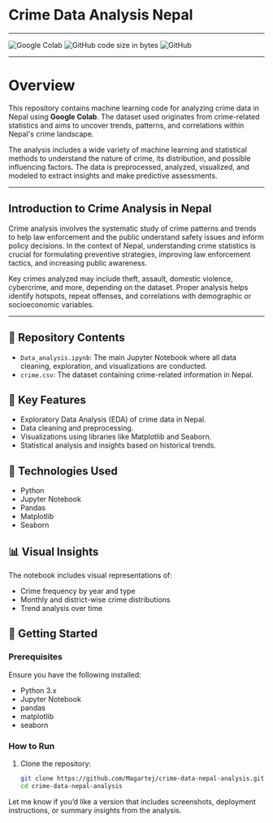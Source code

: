 # Crime Data Analysis Nepal

---

![Google Colab](https://img.shields.io/badge/Platform-Google%20Colab-orange) ![GitHub code size in bytes](https://img.shields.io/github/languages/code-size/Magartej/crime-data-nepal-analysis)
![GitHub](https://img.shields.io/github/license/Magartej/crime-data-nepal-analysis)

---

# Overview

This repository contains machine learning code for analyzing crime data in Nepal using **Google Colab**. The dataset used originates from crime-related statistics and aims to uncover trends, patterns, and correlations within Nepal's crime landscape.

The analysis includes a wide variety of machine learning and statistical methods to understand the nature of crime, its distribution, and possible influencing factors. The data is preprocessed, analyzed, visualized, and modeled to extract insights and make predictive assessments.

---

## Introduction to Crime Analysis in Nepal

Crime analysis involves the systematic study of crime patterns and trends to help law enforcement and the public understand safety issues and inform policy decisions. In the context of Nepal, understanding crime statistics is crucial for formulating preventive strategies, improving law enforcement tactics, and increasing public awareness.

Key crimes analyzed may include theft, assault, domestic violence, cybercrime, and more, depending on the dataset. Proper analysis helps identify hotspots, repeat offenses, and correlations with demographic or socioeconomic variables.

---

## 📁 Repository Contents

- `Data_analysis.ipynb`: The main Jupyter Notebook where all data cleaning, exploration, and visualizations are conducted.
- `crime.csv`: The dataset containing crime-related information in Nepal.

## 🧠 Key Features

- Exploratory Data Analysis (EDA) of crime data in Nepal.
- Data cleaning and preprocessing.
- Visualizations using libraries like Matplotlib and Seaborn.
- Statistical analysis and insights based on historical trends.

## 🔧 Technologies Used

- Python
- Jupyter Notebook
- Pandas
- Matplotlib
- Seaborn

## 📊 Visual Insights

The notebook includes visual representations of:

- Crime frequency by year and type
- Monthly and district-wise crime distributions
- Trend analysis over time

## 🚀 Getting Started

### Prerequisites

Ensure you have the following installed:

- Python 3.x
- Jupyter Notebook
- pandas
- matplotlib
- seaborn

### How to Run

1. Clone the repository:

   ```bash
   git clone https://github.com/Magartej/crime-data-nepal-analysis.git
   cd crime-data-nepal-analysis


   ```

Let me know if you’d like a version that includes screenshots, deployment instructions, or summary insights from the analysis.
